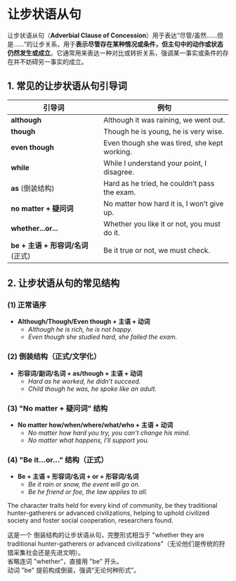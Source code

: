 # **让步状语从句**

让步状语从句（**Adverbial Clause of Concession**）用于表达“尽管/虽然……但是……”的让步关系，用于**表示尽管存在某种情况或条件，但主句中的动作或状态仍然发生或成立**。它通常用来表达一种对比或转折关系，强调某一事实或条件的存在并不妨碍另一事实的成立。

## **1. 常见的让步状语从句引导词**

| 引导词 | 例句 |
|--------|------|
| **although** | Although it was raining, we went out. |
| **though** | Though he is young, he is very wise. |
| **even though** | Even though she was tired, she kept working. |
| **while** | While I understand your point, I disagree. |
| **as** (倒装结构) | Hard as he tried, he couldn’t pass the exam. |
| **no matter + 疑问词** | No matter how hard it is, I won’t give up. |
| **whether...or...** | Whether you like it or not, you must do it. |
| **be + 主语 + 形容词/名词** (正式) | Be it true or not, we must check. |

## **2. 让步状语从句的常见结构**

### **(1) 正常语序**

- **Although/Though/Even though + 主语 + 动词**
  - *Although he is rich, he is not happy.*  
  - *Even though she studied hard, she failed the exam.*  

### **(2) 倒装结构（正式/文学化）**

- **形容词/副词/名词 + as/though + 主语 + 动词**
  - *Hard as he worked, he didn’t succeed.*  
  - *Child though he was, he spoke like an adult.*  

### **(3) "No matter + 疑问词" 结构**

- **No matter how/when/where/what/who + 主语 + 动词**
  - *No matter how hard you try, you can’t change his mind.*  
  - *No matter what happens, I’ll support you.*  

### **(4) "Be it...or..." 结构（正式）**

- **Be + 主语 + 形容词/名词 + or + 形容词/名词**
  - *Be it rain or snow, the event will go on.*  
  - *Be he friend or foe, the law applies to all.*  

The character traits held for every kind of community, be they traditional hunter-gatherers or advanced civilizations, helping to uphold civilized society and foster social cooperation, researchers found.

这是一个 ​倒装结构的让步状语从句，完整形式相当于 ​​"whether they are traditional hunter-gatherers or advanced civilizations"​​（无论他们是传统的狩猎采集社会还是先进文明）。  
省略连词 ​​"whether"​，直接用 ​​"be"​​ 开头。  
动词 ​​"be"​​ 提前构成倒装，强调“无论何种形式”。  
